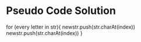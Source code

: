 # Pseudo Code Solution
for (every letter in str){
    newstr.push(str.charAt(index))
    newstr.push(str.charAt(index))
}